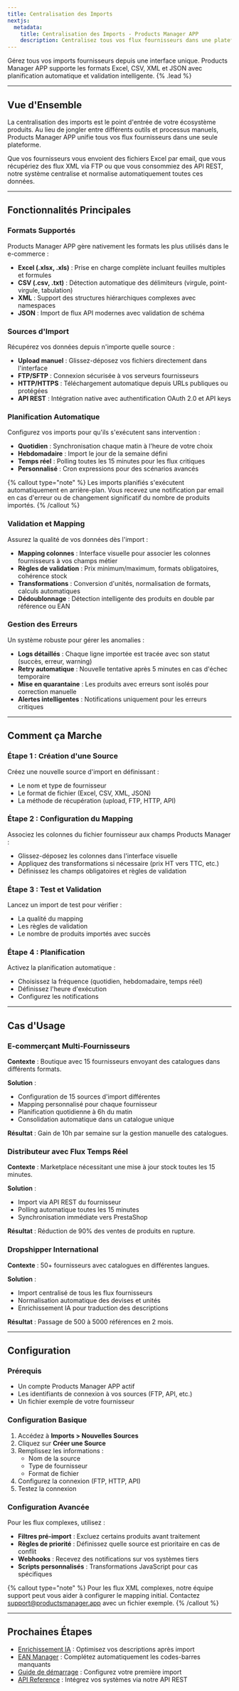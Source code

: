 ```yaml
---
title: Centralisation des Imports
nextjs:
  metadata:
    title: Centralisation des Imports - Products Manager APP
    description: Centralisez tous vos flux fournisseurs dans une plateforme unique avec support multi-formats et planification automatique.
---
```


Gérez tous vos imports fournisseurs depuis une interface unique. Products Manager APP supporte les formats Excel, CSV, XML et JSON avec planification automatique et validation intelligente. {% .lead %}

---

## Vue d'Ensemble

La centralisation des imports est le point d'entrée de votre écosystème produits. Au lieu de jongler entre différents outils et processus manuels, Products Manager APP unifie tous vos flux fournisseurs dans une seule plateforme.

Que vos fournisseurs vous envoient des fichiers Excel par email, que vous récupériez des flux XML via FTP ou que vous consommiez des API REST, notre système centralise et normalise automatiquement toutes ces données.

---

## Fonctionnalités Principales

### Formats Supportés

Products Manager APP gère nativement les formats les plus utilisés dans le e-commerce :

- **Excel (.xlsx, .xls)** : Prise en charge complète incluant feuilles multiples et formules
- **CSV (.csv, .txt)** : Détection automatique des délimiteurs (virgule, point-virgule, tabulation)
- **XML** : Support des structures hiérarchiques complexes avec namespaces
- **JSON** : Import de flux API modernes avec validation de schéma

### Sources d'Import

Récupérez vos données depuis n'importe quelle source :

- **Upload manuel** : Glissez-déposez vos fichiers directement dans l'interface
- **FTP/SFTP** : Connexion sécurisée à vos serveurs fournisseurs
- **HTTP/HTTPS** : Téléchargement automatique depuis URLs publiques ou protégées
- **API REST** : Intégration native avec authentification OAuth 2.0 et API keys

### Planification Automatique

Configurez vos imports pour qu'ils s'exécutent sans intervention :

- **Quotidien** : Synchronisation chaque matin à l'heure de votre choix
- **Hebdomadaire** : Import le jour de la semaine défini
- **Temps réel** : Polling toutes les 15 minutes pour les flux critiques
- **Personnalisé** : Cron expressions pour des scénarios avancés

{% callout type="note" %}
Les imports planifiés s'exécutent automatiquement en arrière-plan. Vous recevez une notification par email en cas d'erreur ou de changement significatif du nombre de produits importés.
{% /callout %}

### Validation et Mapping

Assurez la qualité de vos données dès l'import :

- **Mapping colonnes** : Interface visuelle pour associer les colonnes fournisseurs à vos champs métier
- **Règles de validation** : Prix minimum/maximum, formats obligatoires, cohérence stock
- **Transformations** : Conversion d'unités, normalisation de formats, calculs automatiques
- **Dédoublonnage** : Détection intelligente des produits en double par référence ou EAN

### Gestion des Erreurs

Un système robuste pour gérer les anomalies :

- **Logs détaillés** : Chaque ligne importée est tracée avec son statut (succès, erreur, warning)
- **Retry automatique** : Nouvelle tentative après 5 minutes en cas d'échec temporaire
- **Mise en quarantaine** : Les produits avec erreurs sont isolés pour correction manuelle
- **Alertes intelligentes** : Notifications uniquement pour les erreurs critiques

---

## Comment ça Marche

### Étape 1 : Création d'une Source

Créez une nouvelle source d'import en définissant :
- Le nom et type de fournisseur
- Le format de fichier (Excel, CSV, XML, JSON)
- La méthode de récupération (upload, FTP, HTTP, API)

### Étape 2 : Configuration du Mapping

Associez les colonnes du fichier fournisseur aux champs Products Manager :
- Glissez-déposez les colonnes dans l'interface visuelle
- Appliquez des transformations si nécessaire (prix HT vers TTC, etc.)
- Définissez les champs obligatoires et règles de validation

### Étape 3 : Test et Validation

Lancez un import de test pour vérifier :
- La qualité du mapping
- Les règles de validation
- Le nombre de produits importés avec succès

### Étape 4 : Planification

Activez la planification automatique :
- Choisissez la fréquence (quotidien, hebdomadaire, temps réel)
- Définissez l'heure d'exécution
- Configurez les notifications

---

## Cas d'Usage

### E-commerçant Multi-Fournisseurs

**Contexte** : Boutique avec 15 fournisseurs envoyant des catalogues dans différents formats.

**Solution** :
- Configuration de 15 sources d'import différentes
- Mapping personnalisé pour chaque fournisseur
- Planification quotidienne à 6h du matin
- Consolidation automatique dans un catalogue unique

**Résultat** : Gain de 10h par semaine sur la gestion manuelle des catalogues.

### Distributeur avec Flux Temps Réel

**Contexte** : Marketplace nécessitant une mise à jour stock toutes les 15 minutes.

**Solution** :
- Import via API REST du fournisseur
- Polling automatique toutes les 15 minutes
- Synchronisation immédiate vers PrestaShop

**Résultat** : Réduction de 90% des ventes de produits en rupture.

### Dropshipper International

**Contexte** : 50+ fournisseurs avec catalogues en différentes langues.

**Solution** :
- Import centralisé de tous les flux fournisseurs
- Normalisation automatique des devises et unités
- Enrichissement IA pour traduction des descriptions

**Résultat** : Passage de 500 à 5000 références en 2 mois.

---

## Configuration

### Prérequis

- Un compte Products Manager APP actif
- Les identifiants de connexion à vos sources (FTP, API, etc.)
- Un fichier exemple de votre fournisseur

### Configuration Basique

1. Accédez à **Imports > Nouvelles Sources**
2. Cliquez sur **Créer une Source**
3. Remplissez les informations :
   - Nom de la source
   - Type de fournisseur
   - Format de fichier
4. Configurez la connexion (FTP, HTTP, API)
5. Testez la connexion

### Configuration Avancée

Pour les flux complexes, utilisez :
- **Filtres pré-import** : Excluez certains produits avant traitement
- **Règles de priorité** : Définissez quelle source est prioritaire en cas de conflit
- **Webhooks** : Recevez des notifications sur vos systèmes tiers
- **Scripts personnalisés** : Transformations JavaScript pour cas spécifiques

{% callout type="note" %}
Pour les flux XML complexes, notre équipe support peut vous aider à configurer le mapping initial. Contactez support@productsmanager.app avec un fichier exemple.
{% /callout %}

---

## Prochaines Étapes

- [Enrichissement IA](/docs/features/ai-enrichment) : Optimisez vos descriptions après import
- [EAN Manager](/docs/features/ean-manager) : Complétez automatiquement les codes-barres manquants
- [Guide de démarrage](/docs/getting-started) : Configurez votre première import
- [API Reference](/docs/api) : Intégrez vos systèmes via notre API REST
